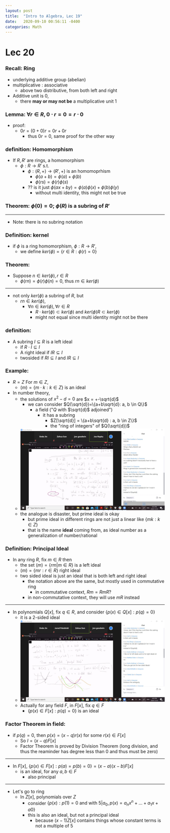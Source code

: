 ```yaml
---
layout: post
title:  "Intro to Algebra, Lec 19"
date:   2020-09-10 00:56:11 -0400
categories: Math
---
```

# Lec 20

### Recall: Ring
* underlying additive group (abelian)
* multiplicative : associative
  * above two distributive, from both left and right
* Additive unit is 0,
  * there **may or may not be** a multiplicative unit 1
  
### Lemma: $\forall r \in R, 0 \cdot r = 0 = r\cdot 0$
* proof: 
  * $0r = (0 + 0)r = 0r + 0r$
    * thus $0r = 0$, same proof for the other way

### definition: Homomorphism
* If $R, R'$ are rings, a homomorphism
  * $\phi : R \rightarrow R'$ s.t.
    * $\phi : (R, +) \rightarrow (R', +)$ is an homomoprhism
      * $\phi(a+b) = \phi(a) + \phi(b)$
      * $\phi(rs) = \phi(r)\phi(s)$
    * ?? is it just $\phi(ax + by) = \phi(a)\phi(x) + \phi(b)\phi(y)$
      * without multi identity, this might not be true

### Theorem: $\phi(0) = 0$; $\phi(R)$ is a subring of $R'$


***
* Note: there is no subring notation

### Definition: kernel
* if $\phi$ is a ring homomorphism, $\phi : R \rightarrow R'$,
  * we define $ker(\phi) = \{r \in R : \phi(r) = 0\}$

### Theorem: 
* Suppose $n \in ker(\phi), r \in R$
  * $\phi(rn) = \phi(r) \phi(n) = 0$, thus $rn \in ker(\phi)$

***
* not only $ker(\phi)$ a subring of $R$, but
  * $rn \in ker(\phi)$, 
    * $\forall n \in ker(\phi), \forall r \in R$
      *  $R\cdot ker(\phi) \subset ker(\phi)$ and $ker(\phi) R \subset ker(\phi)$
      *  might not equal since multi identity might not be there

### definition: 
* A subring $I \subseteq R$ is a left ideal
  * if $R \cdot I \subseteq I$
  * A right ideal if $IR \subseteq I$
  * twosided if $RI \subseteq I$ and $IR \subseteq I$

### Example:
* $R = Z$ For $m \in Z$,
  * $(m) = \{m \cdot k : k \in Z\}$ is an ideal
* In number theory,
  * the solutions of $x^2 - d = 0$ are $x = +-\sqrt{d}$
    * we can consider $Q(\sqrt{d})=\{a+b\sqrt{d}: a, b \in Q\}$
      * a field ("$Q$ with $\sqrt{d}$ adjoined")
        * it has a subring
          * $Z[\sqrt{d}] = \{a+b\sqrt{d} : a, b \in Z\}$
          * the "ring of integers" of $Q(\sqrt{d})$
  * ![](../assets/img/2020-12-03-16-37-03.png)
  * the analogue is disaster, but prime ideal is okay
    * but prime ideal in different rings are not just a linear like $\{mk : k \in Z\}$
    * that is the name **ideal** coming from, as ideal number as a generalization of number/rational
### Definition: Principal Ideal
* In any ring $R$, fix $m \in R$ then 
  * the set $(m) =\{rm | m \in R\}$ is a left ideal
  * $(m) =\{mr : r \in R\}$ right ideal
  * two sided ideal is just an ideal that is both left and right ideal
    * the notation above are the same, but mostly used in commutative ring
      * in commutative context, $Rm = RmR$?
    * in non-commutative context, they will use $mR$ instead
***
* In polynomials $Q[x]$, fix $q \in R$, and  consider $\{p(x) \in Q[x] : p(q) = 0\}$
  * it is a 2-sided ideal
  * ![](../assets/img/2020-12-03-16-49-22.png)
  * Actually for any field $F$, in $F[x]$, fix $q \in F$
    * $\{p(x) \in F[x] : p(q) = 0\}$ is an ideal 
### Factor Theorem in field:
* if $p(q) = 0$, then $p(x) = (x-q)r(x)$ for some $r(x) \in F[x]$
  * So $I = (x-q)F[x]$
  * Factor Theorem is proved by Division Theorem (long division, and thus the reaminder has degree less than 0 and thus must be zero)

***
* In $F[x]$, $\{p(x) \in F[x] : p(a) = p(b) = 0\} = (x-a)(x-b)F[x]$
  * is an ideal, for any $a, b \in F$
    * also principal

***
* Let's go to ring
  * In $Z[x]$, polynomials over $Z$
    * consider $\{p(x) : p(1) = 0 \text{ and with } 5| a_0, p(x) = a_nx^n + ...+a_1x + a0\}$
    * this is also an ideal, but not a principal ideal
      * because $(x-1)Z[x]$ contains things whose constant terms is not a multiple of $5$